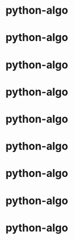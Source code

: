 # python-algo
# python-algo
# python-algo
# python-algo
# python-algo
# python-algo
# python-algo
# python-algo
# python-algo
